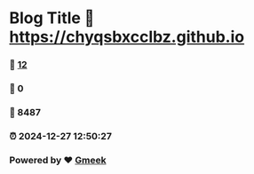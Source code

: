 # Blog Title :link: https://chyqsbxcclbz.github.io 
### :page_facing_up: [12](https://chyqsbxcclbz.github.io/tag.html) 
### :speech_balloon: 0 
### :hibiscus: 8487 
### :alarm_clock: 2024-12-27 12:50:27 
### Powered by :heart: [Gmeek](https://github.com/Meekdai/Gmeek)
